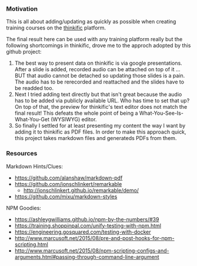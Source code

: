 ### Motivation

This is all about adding/updating as quickly as possible when creating training courses on the [thinkific](thinkific.com) platform.

The final result here can be used with any training platform really but the following shortcomings in thinkific, drove me to the approch adopted by this github project:
1. The best way to present data on thinkific is via google presentations. After a slide is added, recorded audio can be attached on top of it ... BUT that audio cannot be detached so updating those slides is a pain. The audio has to be rerecorded and reattached and the slides have to be readded too.
1. Next I tried adding text directly but that isn't great because the audio has to be added via publicly available URL. Who has time to set that up? On top of that, the preview for thinkific's text editor does not match the final result! This defeats the whole point of being a What-You-See-Is-What-You-Get (WYSIWYG) editor.
1. So finally I settled for at least presenting my content the way I want by adding it to thinkific as PDF files. In order to make this approach quick, this project takes markdown files and generateds PDFs from them.

### Resources

Markdown Hints/Clues:
* https://github.com/alanshaw/markdown-pdf
* https://github.com/jonschlinkert/remarkable
    * http://jonschlinkert.github.io/remarkable/demo/
* https://github.com/mixu/markdown-styles


NPM Goodies:
* https://ashleygwilliams.github.io/npm-by-the-numbers/#39
* https://training.shoppinpal.com/unify-testing-with-npm.html
* https://engineering.gosquared.com/testing-with-docker
* http://www.marcusoft.net/2015/08/pre-and-post-hooks-for-npm-scripting.html
* http://www.marcusoft.net/2015/08/npm-scripting-configs-and-arguments.html#passing-through-command-line-argument